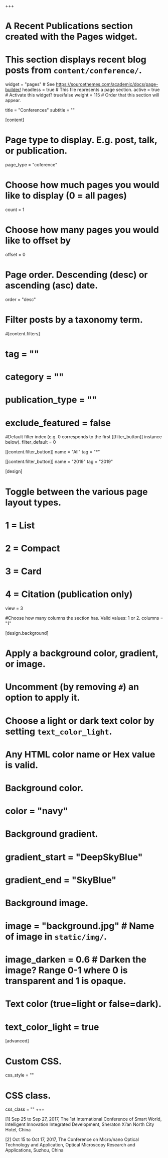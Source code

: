 +++
# A Recent Publications section created with the Pages widget.
# This section displays recent blog posts from `content/conference/`.

widget = "pages"  # See https://sourcethemes.com/academic/docs/page-builder/
headless = true  # This file represents a page section.
active = true  # Activate this widget? true/false
weight = 115  # Order that this section will appear.

title = "Conferences"
subtitle = ""

[content]
  # Page type to display. E.g. post, talk, or publication.
  page_type = "coference"
  
  # Choose how much pages you would like to display (0 = all pages)
  count = 1
  
  # Choose how many pages you would like to offset by
  offset = 0

  # Page order. Descending (desc) or ascending (asc) date.
  order = "desc"

  # Filter posts by a taxonomy term.
  #[content.filters]
  #  tag = ""
  #  category = ""
  #  publication_type = ""
  #  exclude_featured = false
  
  #Default filter index (e.g. 0 corresponds to the first [[filter_button]] instance below).
  filter_default = 0 

  
  [[content.filter_button]]
    name = "All"
    tag = "*"
  
  [[content.filter_button]]
    name = "2019"
    tag = "2019"
  
[design]
  # Toggle between the various page layout types.
  #   1 = List
  #   2 = Compact
  #   3 = Card
  #   4 = Citation (publication only)
  view = 3
  
  #Choose how many columns the section has. Valid values: 1 or 2.
  columns = "1"
  
[design.background]
  # Apply a background color, gradient, or image.
  #   Uncomment (by removing `#`) an option to apply it.
  #   Choose a light or dark text color by setting `text_color_light`.
  #   Any HTML color name or Hex value is valid.
    
  # Background color.
  # color = "navy"
  
  # Background gradient.
  # gradient_start = "DeepSkyBlue"
  # gradient_end = "SkyBlue"
  
  # Background image.
  # image = "background.jpg"  # Name of image in `static/img/`.
  # image_darken = 0.6  # Darken the image? Range 0-1 where 0 is transparent and 1 is opaque.

  # Text color (true=light or false=dark).
  # text_color_light = true  
  
[advanced]
 # Custom CSS. 
 css_style = ""
 
 # CSS class.
 css_class = ""
+++

[1] Sep 25 to Sep 27, 2017, The 1st International Conference of Smart World, Intelligent Innovation Integrated Development, Sheraton Xi’an North City Hotel, China

[2] Oct 15 to Oct 17, 2017, The Conference on Micro/nano Optical Technology and Application, Optical Microscopy Research and Applications, Suzhou, China

